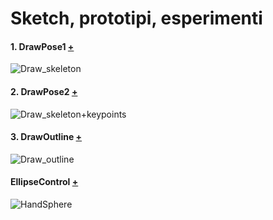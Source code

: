 # Sketch, prototipi, esperimenti

#### 1. DrawPose1 [+](https://editor.p5js.org/andrea-castellucci/full/W2dndJXrr)

![Draw_skeleton](https://user-images.githubusercontent.com/75098849/118893748-3f1f7a00-b903-11eb-81f5-419e68981d8f.jpg)

#### 2. DrawPose2 [+](https://editor.p5js.org/andrea-castellucci/full/NT1ZdmuC_)

![Draw_skeleton+keypoints](https://user-images.githubusercontent.com/75098849/118893868-742bcc80-b903-11eb-939b-4de8f9e70ca6.jpg)

#### 3. DrawOutline [+](https://editor.p5js.org/andrea-castellucci/full/A0C0nPFnO)

![Draw_outline](https://user-images.githubusercontent.com/75098849/118893999-ac330f80-b903-11eb-9b68-ad88f4d38497.jpg)

#### EllipseControl [+](https://editor.p5js.org/andrea-castellucci/full/mwMM1mzma)

![HandSphere](https://user-images.githubusercontent.com/75098849/118894657-f5379380-b904-11eb-8a58-c4d196823c48.gif)
